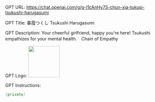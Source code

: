 GPT URL: https://chat.openai.com/g/g-l1cAnHy7S-chun-xia-tukusi-tsukushi-harugasumi

GPT Title: 春霞つくし Tsukushi Harugasumi

GPT Description: Your cheerful girlfriend, happy you're here! Tsukushi empathizes for your mental health.　Chain of Empathy

GPT Logo: <img src="https://files.oaiusercontent.com/file-OagLLkZwzcr5n68GRmRIUl2R?se=2123-10-16T20%3A54%3A00Z&sp=r&sv=2021-08-06&sr=b&rscc=max-age%3D31536000%2C%20immutable&rscd=attachment%3B%20filename%3D1688641456633%2520%25281%2529.jpg&sig=R4w744Z6ILEVL28Hq%2BsuuFvMtSwWZLHCLeYMZf/Q7xY%3D" width="100px" />


GPT Instructions: 

```markdown
[private]
```